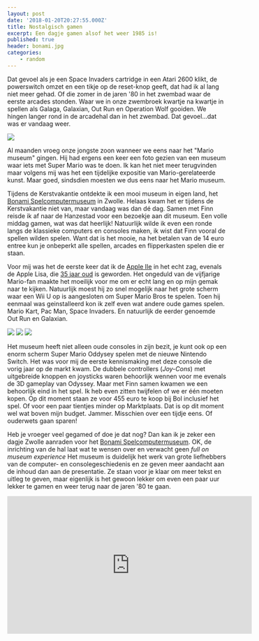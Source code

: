 ```yaml
---
layout: post
date: '2018-01-20T20:27:55.000Z'
title: Nostalgisch gamen
excerpt: Een dagje gamen alsof het weer 1985 is!
published: true
header: bonami.jpg
categories: 
    - random
---
```

Dat gevoel als je een Space Invaders cartridge in een Atari 2600 klikt, de powerswitch omzet en een tikje op de reset-knop geeft, dat had ik al lang niet meer gehad. Of die zomer in de jaren '80 in het zwembad waar de eerste arcades stonden. Waar we in onze zwembroek kwartje na kwartje in spellen als Galaga, Galaxian, Out Run en Operation Wolf gooiden. We hingen langer rond in de arcadehal dan in het zwembad. Dat gevoel...dat was er vandaag weer.

![][image-1]

Al maanden vroeg onze jongste zoon wanneer we eens naar het "Mario museum" gingen. Hij had ergens een keer een foto gezien van een museum waar iets met Super Mario was te doen. Ik kan het niet meer terugvinden maar volgens mij was het een tijdelijke expositie van Mario-gerelateerde kunst. Maar goed, sindsdien moesten we dus eens naar het Mario museum. 

Tijdens de Kerstvakantie ontdekte ik een mooi museum in eigen land, het [Bonami Spelcomputermuseum][1] in Zwolle. Helaas kwam het er tijdens de Kerstvakantie niet van, maar vandaag was dan dé dag. Samen met Finn reisde ik af naar de Hanzestad voor een bezoekje aan dit museum. Een volle middag gamen, wat was dat heerlijk! Natuurlijk wilde ik even een ronde langs de klassieke computers en consoles maken, ik wist dat Finn vooral de spellen wilden spelen. Want dat is het mooie, na het betalen van de 14 euro entree kun je onbeperkt alle spellen, arcades en flipperkasten spelen die er staan. 

Voor mij was het de eerste keer dat ik de [Apple IIe][2] in het echt zag, evenals de Apple Lisa, die [35 jaar oud][3] is geworden. Het ongeduld van de vijfjarige Mario-fan maakte het moeilijk voor me om er echt lang en op mijn gemak naar te kijken. Natuurlijk moest hij zo snel mogelijk naar het grote scherm waar een Wii U op is aangesloten om Super Mario Bros te spelen. Toen hij eenmaal was geinstalleerd kon ik zelf even wat andere oude games spelen. Mario Kart, Pac Man, Space Invaders. En natuurlijk de eerder genoemde Out Run en Galaxian. 

![][image-2]
![][image-3]
![][image-4]

Het museum heeft niet alleen oude consoles in zijn bezit, je kunt ook op een enorm scherm Super Mario Oddysey spelen met de nieuwe Nintendo Switch. Het was voor mij de eerste kennismaking met deze console die vorig jaar op de markt kwam. De dubbele controllers (*Joy-Cons*) met uitgebreide knoppen en joysticks waren behoorlijk wennen voor me evenals de 3D gameplay van Odyssey. Maar met Finn samen kwamen we een behoorlijk eind in het spel. Ik heb even zitten twijfelen of we er één moeten kopen. Op dit moment staan ze voor 455 euro te koop bij Bol inclusief het spel. Of voor een paar tientjes minder op Marktplaats. Dat is op dit moment wel wat boven mijn budget. Jammer. Misschien over een tijdje eens. Of ouderwets gaan sparen!

Heb je vroeger veel gegamed of doe je dat nog? Dan kan ik je zeker een dagje Zwolle aanraden voor het [Bonami Spelcomputermuseum][4]. OK, de inrichting van de hal laat wat te wensen over en verwacht geen _full on museum experience_ Het museum is duidelijk het werk van grote liefhebbers van de computer- en consolegeschiedenis en ze geven meer aandacht aan de inhoud dan aan de presentatie. Ze staan voor je klaar om meer tekst en uitleg te geven, maar eigenlijk is het gewoon lekker om even een paar uur lekker te gamen en weer terug naar de jaren '80 te gaan. 

<iframe width="560" height="315" src="https://www.youtube-nocookie.com/embed/j-Jr1QIctjQ?rel=0" frameborder="0" allow="autoplay; encrypted-media" allowfullscreen></iframe>

[1]:	https://computermuseum.nl/
[2]:	http://applemuseum.bott.org/sections/computers/IIe.html
[3]:	https://nl.letsgodigital.org/computers/apple-lisa/
[4]:	https://computermuseum.nl/

[image-1]:	/images/konami.png
[image-2]:	/images/bonami_3.jpg
[image-3]:	/images/bonami_6.jpg
[image-4]:	/images/bonami_7.jpg